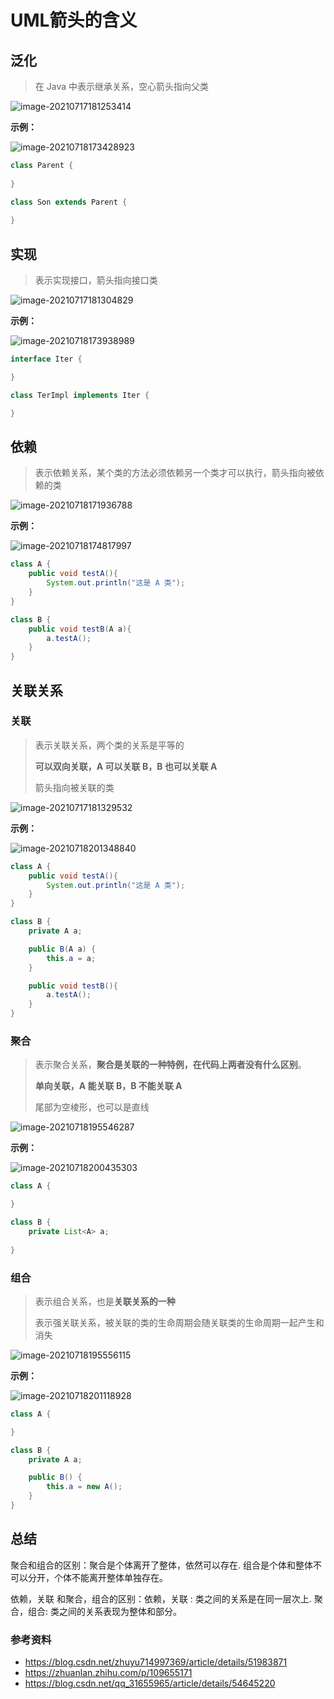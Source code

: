 # UML箭头的含义

## 泛化

> 在 Java 中表示继承关系，空心箭头指向父类

![image-20210717181253414](http://cdn.mjava.top/blog/fi3SUYimage-20210717181253414.png)

**示例：**

![image-20210718173428923](http://cdn.mjava.top/blog/CWFFnaimage-20210718173428923.png)

```java
class Parent {
    
}

class Son extends Parent {
    
}
```


## 实现

> 表示实现接口，箭头指向接口类

![image-20210717181304829](http://cdn.mjava.top/blog/XoAFNsimage-20210717181304829.png)

**示例：**

![image-20210718173938989](http://cdn.mjava.top/blog/OlaaSSimage-20210718173938989.png)

```java
interface Iter {

}

class TerImpl implements Iter {

}
```


## 依赖

> 表示依赖关系，某个类的方法必须依赖另一个类才可以执行，箭头指向被依赖的类

![image-20210718171936788](http://cdn.mjava.top/blog/9ULJU5image-20210718171936788.png)

**示例：**

![image-20210718174817997](http://cdn.mjava.top/blog/YEh93vimage-20210718174817997.png)

```java
class A {
    public void testA(){
        System.out.println("这是 A 类");
    }
}

class B {
    public void testB(A a){
        a.testA();
    }
}
```



## 关联关系

### 关联

> 表示关联关系，两个类的关系是平等的
>
> **可以双向关联，A 可以关联 B，B 也可以关联 A**
>
> 箭头指向被关联的类

![image-20210717181329532](http://cdn.mjava.top/blog/effJpHimage-20210717181329532.png)

**示例：**

![image-20210718201348840](http://cdn.mjava.top/blog/p17PX4image-20210718201348840.png)

```java
class A {
    public void testA(){
        System.out.println("这是 A 类");
    }
}

class B {
    private A a;

    public B(A a) {
        this.a = a;
    }

    public void testB(){
        a.testA();
    }
}
```



### 聚合

> 表示聚合关系，**聚合是关联的一种特例，在代码上两者没有什么区别**。
>
> **单向关联，A 能关联 B，B 不能关联 A**
>
> 尾部为空棱形，也可以是直线

![image-20210718195546287](http://cdn.mjava.top/blog/fKgWIFimage-20210718195546287.png)

**示例：**

![image-20210718200435303](http://cdn.mjava.top/blog/DvBzVKimage-20210718200435303.png)

```java
class A {

}

class B {
    private List<A> a;
    
}
```



### 组合

> 表示组合关系，也是**关联关系的一种**
>
> 表示强关联关系，被关联的类的生命周期会随关联类的生命周期一起产生和消失

![image-20210718195556115](http://cdn.mjava.top/blog/15FMoXimage-20210718195556115.png)

**示例：**

![image-20210718201118928](http://cdn.mjava.top/blog/1jOTPHimage-20210718201118928.png)

```java
class A {

}

class B {
    private A a;

    public B() {
        this.a = new A();
    }
}
```



## 总结

聚合和组合的区别：聚合是个体离开了整体，依然可以存在.
                                       组合是个体和整体不可以分开，个体不能离开整体单独存在。

依赖，关联 和聚合，组合的区别：依赖，关联 : 类之间的关系是在同一层次上.
                                                               聚合，组合: 类之间的关系表现为整体和部分。

### 参考资料

- https://blog.csdn.net/zhuyu714997369/article/details/51983871
- https://zhuanlan.zhihu.com/p/109655171
- https://blog.csdn.net/qq_31655965/article/details/54645220